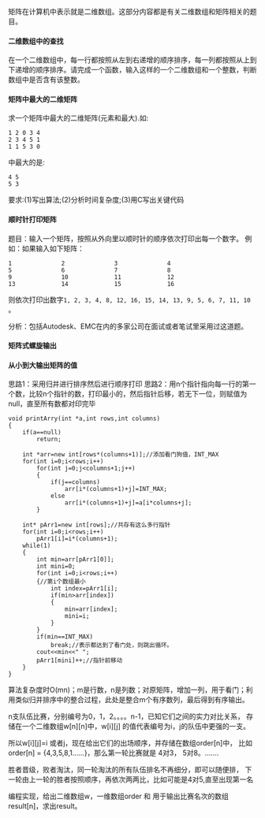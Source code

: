 

矩阵在计算机中表示就是二维数组。这部分内容都是有关二维数组和矩阵相关的题目。


#### 二维数组中的查找

在一个二维数组中，每一行都按照从左到右递增的顺序排序，每一列都按照从上到下递增的顺序排序。请完成一个函数，输入这样的一个二维数组和一个整数，判断数组中是否含有该整数。


#### 矩阵中最大的二维矩阵

求一个矩阵中最大的二维矩阵(元素和最大).如:
```
1 2 0 3 4
2 3 4 5 1
1 1 5 3 0
```
中最大的是:
```
4 5
5 3
```

要求:(1)写出算法;(2)分析时间复杂度;(3)用C写出关键代码




#### 顺时针打印矩阵

题目：输入一个矩阵，按照从外向里以顺时针的顺序依次打印出每一个数字。
例如：如果输入如下矩阵：

```
1              2              3              4
5              6              7              8
9              10             11             12
13             14             15             16
```
则依次打印出数字`1, 2, 3, 4, 8, 12, 16, 15, 14, 13, 9, 5, 6, 7, 11, 10` 。

分析：包括Autodesk、EMC在内的多家公司在面试或者笔试里采用过这道题。



#### 矩阵式螺旋输出



#### 从小到大输出矩阵的值


思路1：采用归并进行排序然后进行顺序打印
思路2：用n个指针指向每一行的第一个数，比较n个指针的数，打印最小的，然后指针后移，若无下一位，则赋值为null，直至所有数都对印完毕

```
void printArry(int *a,int rows,int columns)
{
    if(a==null)
        return;

    int *arr=new int[rows*(columns+1)];//添加看门狗值，INT_MAX
    for(int i=0;i<rows;i++)
        for(int j=0;j<columns+1;j++)
        {
            if(j==columns)
                arr[i*(columns+1)+j]=INT_MAX;
            else
                arr[i*(columns+1)+j]=a[i*columns+j];
        }

    int* pArr1=new int[rows];//共存有这么多行指针
    for(int i=0;i<rows;i++)
        pArr1[i]=i*(columns+1);
    while(1)
    {
        int min=arr[pArr1[0]];
        int mini=0;
        for(int i=0;i<rows;i++)
        {//第i个数组最小
            int index=pArr1[i];
            if(min>arr[index])
            {
                min=arr[index];
                mini=i;
            }
        }
        if(min==INT_MAX)
            break;//表示都达到了看门处，则跳出循环。
        cout<<min<<" ";
        pArr1[mini]++;//指针前移动
    }
}
```
算法复杂度时O(mn)；m是行数，n是列数；对原矩阵，增加一列，用于看门；利用类似归并排序中的整合过程，此处是整合m个有序数列，最后得到有序输出。



n支队伍比赛，分别编号为0，1，2。。。。n-1，已知它们之间的实力对比关系，
存储在一个二维数组w[n][n]中，w[i][j] 的值代表编号为i，j的队伍中更强的一支。

所以w[i][j]=i 或者j，现在给出它们的出场顺序，并存储在数组order[n]中，
比如order[n] = {4,3,5,8,1......}，那么第一轮比赛就是 4对3， 5对8。.......

胜者晋级，败者淘汰，同一轮淘汰的所有队伍排名不再细分，即可以随便排，
下一轮由上一轮的胜者按照顺序，再依次两两比，比如可能是4对5,直至出现第一名

编程实现，给出二维数组w，一维数组order 和 用于输出比赛名次的数组result[n]，求出result。




